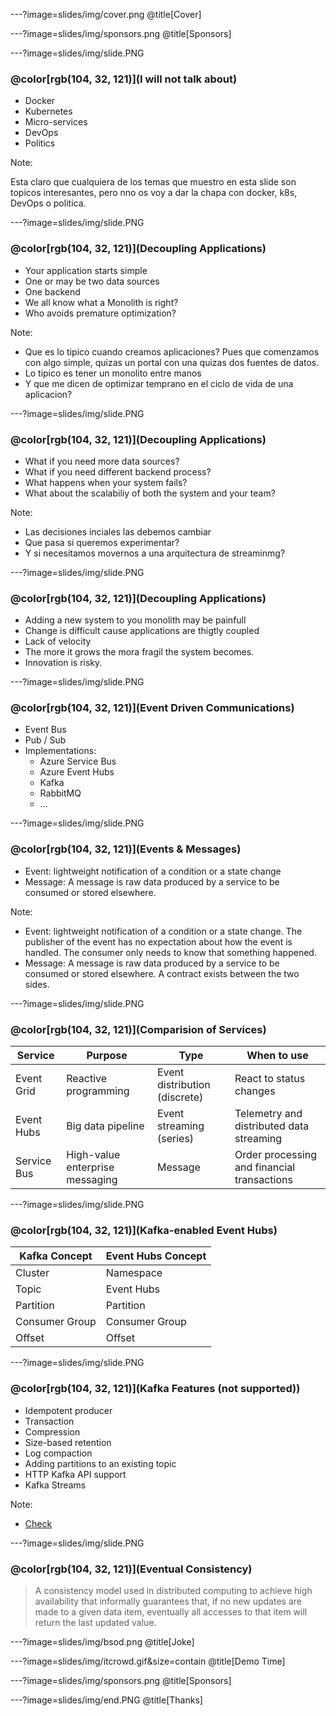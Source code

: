 ---?image=slides/img/cover.png
@title[Cover]

---?image=slides/img/sponsors.png
@title[Sponsors]

---?image=slides/img/slide.PNG

### @color[rgb(104, 32, 121)](I will not talk about)

- Docker
- Kubernetes
- Micro-services
- DevOps
- Politics

Note:

Esta claro que cualquiera de los temas que muestro en esta slide son topicos interesantes, pero nno os voy a dar la chapa con docker, k8s, DevOps o politica.

---?image=slides/img/slide.PNG

### @color[rgb(104, 32, 121)](Decoupling Applications)

- Your application starts simple
- One or may be two data sources
- One backend
- We all know what a Monolith is right?
- Who avoids premature optimization?

Note:

- Que es lo tipico cuando creamos aplicaciones? Pues que comenzamos con algo simple, quizas un portal con una quizas dos fuentes de datos.
- Lo tipico es tener un monolito entre manos
- Y que me dicen de optimizar temprano en el ciclo de vida de una aplicacion?

---?image=slides/img/slide.PNG

### @color[rgb(104, 32, 121)](Decoupling Applications)

- What if you need more data sources?
- What if you need different backend process?
- What happens when your system fails?
- What about the scalabiliy of both the system and your team?

Note:

- Las decisiones inciales las debemos cambiar
- Que pasa si queremos experimentar?
- Y si necesitamos movernos a una arquitectura de streaminmg?

---?image=slides/img/slide.PNG

### @color[rgb(104, 32, 121)](Decoupling Applications)

- Adding a new system to you monolith may be painfull
- Change is difficult cause applications are thigtly coupled
- Lack of velocity
- The more it grows the mora fragil the system becomes.
- Innovation is risky.

---?image=slides/img/slide.PNG

### @color[rgb(104, 32, 121)](Event Driven Communications)

- Event Bus
- Pub / Sub
- Implementations:
  - Azure Service Bus
  - Azure Event Hubs
  - Kafka
  - RabbitMQ
  - ...

---?image=slides/img/slide.PNG

### @color[rgb(104, 32, 121)](Events & Messages)

- Event: lightweight notification of a condition or a state change
- Message: A message is raw data produced by a service to be consumed or stored elsewhere.

Note:

- Event: lightweight notification of a condition or a state change. The publisher of the event has no expectation about how the event is handled. The consumer only needs to know that something happened.
- Message: A message is raw data produced by a service to be consumed or stored elsewhere. A contract exists between the two sides.

---?image=slides/img/slide.PNG

### @color[rgb(104, 32, 121)](Comparision of Services)

| Service | Purpose | Type | When to use |
| ------- | ------- | ---- | ----------- |
| Event Grid | Reactive programming | Event distribution (discrete) | React to status changes |
| Event Hubs | Big data pipeline | Event streaming (series) | Telemetry and distributed data streaming |
| Service Bus | High-value enterprise messaging | Message | Order processing and financial transactions |

---?image=slides/img/slide.PNG

### @color[rgb(104, 32, 121)](Kafka-enabled Event Hubs)

| Kafka Concept | Event Hubs Concept |
| ------------- | ------------------ |
| Cluster | Namespace |
| Topic | Event Hubs |
| Partition | Partition |
| Consumer Group |Consumer Group |
| Offset | Offset |

---?image=slides/img/slide.PNG

### @color[rgb(104, 32, 121)](Kafka Features (not supported))

- Idempotent producer
- Transaction
- Compression
- Size-based retention
- Log compaction
- Adding partitions to an existing topic
- HTTP Kafka API support
- Kafka Streams

Note:

- [Check](https://docs.microsoft.com/en-us/azure/event-hubs/event-hubs-for-kafka-ecosystem-overview)

---?image=slides/img/slide.PNG

### @color[rgb(104, 32, 121)](Eventual Consistency)

> A consistency model used in distributed computing to achieve high availability that informally guarantees that, if no new updates are made to a given data item, eventually all accesses to that item will return the last updated value.

---?image=slides/img/bsod.png
@title[Joke]

---?image=slides/img/itcrowd.gif&size=contain
@title[Demo Time]

---?image=slides/img/sponsors.png
@title[Sponsors]

---?image=slides/img/end.PNG
@title[Thanks]